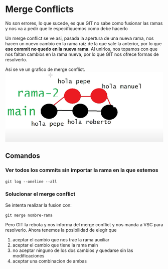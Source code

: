 # Merge Conflicts 
No son errores, lo que sucede, es que GIT no sabe como fusionar las ramas y nos va a pedir que le especifiquemos como debe hacerlo     

Un merge conflict se ve asi, pasada la apertura de una nueva rama, nos hacen un nuevo cambio en la rama raiz de la que sale la anterior, por lo que **ese commit no quedo en la nueva rama**. Al unirlos, nos topamos con que nos faltan cambios en la rama nueva, por lo que GIT nos ofrece formas de resolverlo.

Asi se ve un grafico de merge conflict.
![alt text](image.png)


## Comandos

### Ver todos los commits sin importar la rama en la que estemos
`git log --oneline --all`

### Solucionar el merge conflict
Se intenta realizar la fusion con:

`git merge nombre-rama`

Pero GIT la rebota y nos informa del merge conflict y nos manda a VSC para resolverlo. Ahora tenemos la posibilidad de elegir que
1. aceptar el cambio que nos trae la rama auxiliar
2. aceptar el cambio que tiene la rama main
3. no aceptar ninguno de los dos cambios y quedarse sin las modificaciones
4. aceptar una combinacion de ambas
